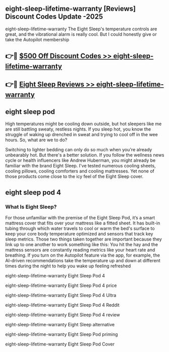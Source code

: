 ## eight-sleep-lifetime-warranty [Reviews​] Discount Codes Update -2025

eight-sleep-lifetime-warranty The Eight Sleep's temperature controls are great, and the vibrational alarm is really cool. But I could honestly give or take the Autopilot membership

## 👉🔴 [$500 Off Discount Codes >> eight-sleep-lifetime-warranty](http://download.freeplayer.one?title=eight-sleep-lifetime-warranty&ref=18-ES)

## 👉🔴 [Eight Sleep Reviews >> eight-sleep-lifetime-warranty](http://download.freeplayer.one?title=eight-sleep-lifetime-warranty&ref=18-ES)

## eight sleep pod

High temperatures might be cooling down outside, but hot sleepers like me are still battling sweaty, restless nights. If you sleep hot, you know the struggle of waking up drenched in sweat and trying to cool off in the wee hours. So, what are we to do?

Switching to lighter bedding can only do so much when you're already unbearably hot. But there's a better solution. If you follow the wellness news cycle or health influencers like Andrew Huberman, you might already be familiar with the brand Eight Sleep. I've tested numerous cooling sheets, cooling pillows, cooling comforters and cooling mattresses. Yet none of those products come close to the icy feel of the Eight Sleep cover.

## eight sleep pod 4

### What Is Eight Sleep?

For those unfamiliar with the premise of the Eight Sleep Pod, it’s a smart mattress cover that fits over your mattress like a fitted sheet. It has built-in tubing through which water travels to cool or warm the bed's surface to keep your core body temperature optimized and sensors that track key sleep metrics. Those two things taken together are important because they link up to one another to work something like this: You hit the hay and the mattress sensors are constantly reading metrics like your heart rate and breathing. If you turn on the Autopilot feature via the app, for example, the AI-driven recommendations take the temperature up and down at different times during the night to help you wake up feeling refreshed

eight-sleep-lifetime-warranty Eight Sleep Pod 4

eight-sleep-lifetime-warranty Eight Sleep Pod 4 price

eight-sleep-lifetime-warranty Eight Sleep Pod 4 Ultra

eight-sleep-lifetime-warranty Eight Sleep Pod 4 Reddit

eight-sleep-lifetime-warranty Eight Sleep Pod 4 review

eight-sleep-lifetime-warranty Eight Sleep alternative

eight-sleep-lifetime-warranty Eight Sleep Pod priming

eight-sleep-lifetime-warranty Eight Sleep Pod Cover